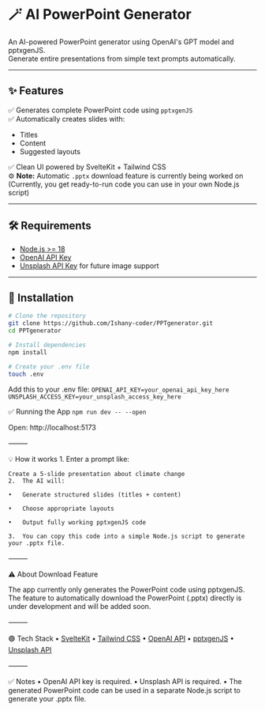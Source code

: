 # 🪄 AI PowerPoint Generator

An AI-powered PowerPoint generator using OpenAI's GPT model and pptxgenJS.  
Generate entire presentations from simple text prompts automatically.

---

## ✨ Features

✅ Generates complete PowerPoint code using `pptxgenJS`  
✅ Automatically creates slides with:
- Titles
- Content
- Suggested layouts

✅ Clean UI powered by SvelteKit + Tailwind CSS  
⚙️ **Note:** Automatic `.pptx` download feature is currently being worked on  
(Currently, you get ready-to-run code you can use in your own Node.js script)

---

## 🛠 Requirements

- [Node.js >= 18](https://nodejs.org/en)
- [OpenAI API Key](https://platform.openai.com/api-keys)
- [Unsplash API Key](https://unsplash.com/developers) for future image support

---

## 🚀 Installation

```bash
# Clone the repository
git clone https://github.com/Ishany-coder/PPTgenerator.git
cd PPTgenerator

# Install dependencies
npm install

# Create your .env file
touch .env
```
Add this to your .env file:
`OPENAI_API_KEY=your_openai_api_key_here
UNSPLASH_ACCESS_KEY=your_unsplash_access_key_here`

✅ Running the App
`npm run dev -- --open`

Open: http://localhost:5173

⸻

💡 How it works
	1.	Enter a prompt like:
 
	Create a 5-slide presentation about climate change
	2.	The AI will:
 
	•	Generate structured slides (titles + content)
 
	•	Choose appropriate layouts
 
	•	Output fully working pptxgenJS code
 
	3.	You can copy this code into a simple Node.js script to generate your .pptx file.

⸻

⚠️ About Download Feature

The app currently only generates the PowerPoint code using pptxgenJS.
The feature to automatically download the PowerPoint (.pptx) directly is under development and will be added soon.

⸻

🟣 Tech Stack
	•	[SvelteKit](https://kit.svelte.dev/)
	•	[Tailwind CSS](https://tailwindcss.com/)
	•	[OpenAI API](https://platform.openai.com/)
	•	[pptxgenJS](https://gitbrent.github.io/PptxGenJS/)
	•	[Unsplash API](https://unsplash.com/developers)

⸻

✅ Notes
	•	OpenAI API key is required.
	•	Unsplash API is required.
	•	The generated PowerPoint code can be used in a separate Node.js script to generate your .pptx file.
